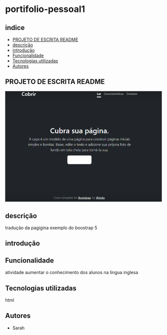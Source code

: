 # portifolio-pessoal1

## indice

* [PROJETO DE ESCRITA README](#PROJETO-DE-ESCRITA-README)
* [descrição](#descri%C3%A7%C3%A3o)
* [introdução](#introdu%C3%A7%C3%A3o)
* [Funcionalidade](#funcionalidade)
* [Tecnologias utilizadas](#tecnologia-utilizadas)
* [Autores](#autores)


## PROJETO DE ESCRITA README

![capa do projeto](img/capa.png)

## descrição

tradução da pagigina exemplo do boostrap 5

## introdução

## Funcionalidade

atividade aumentar o conhecimento dos alunos na lingua inglesa

## Tecnologias utilizadas

html

## Autores

- Sarah

